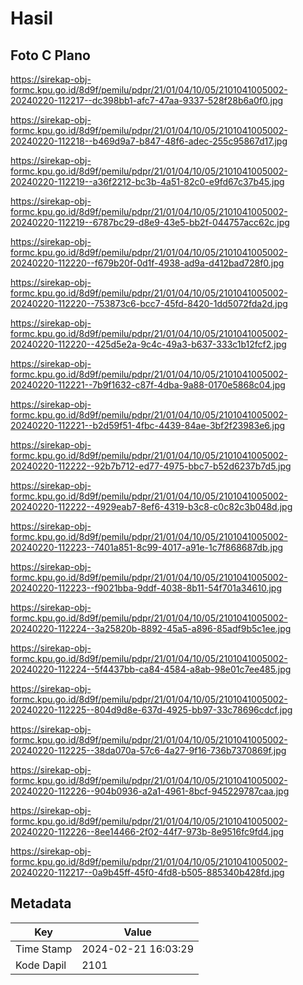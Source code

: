 # Hasil

## Foto C Plano

https://sirekap-obj-formc.kpu.go.id/8d9f/pemilu/pdpr/21/01/04/10/05/2101041005002-20240220-112217--dc398bb1-afc7-47aa-9337-528f28b6a0f0.jpg

https://sirekap-obj-formc.kpu.go.id/8d9f/pemilu/pdpr/21/01/04/10/05/2101041005002-20240220-112218--b469d9a7-b847-48f6-adec-255c95867d17.jpg

https://sirekap-obj-formc.kpu.go.id/8d9f/pemilu/pdpr/21/01/04/10/05/2101041005002-20240220-112219--a36f2212-bc3b-4a51-82c0-e9fd67c37b45.jpg

https://sirekap-obj-formc.kpu.go.id/8d9f/pemilu/pdpr/21/01/04/10/05/2101041005002-20240220-112219--6787bc29-d8e9-43e5-bb2f-044757acc62c.jpg

https://sirekap-obj-formc.kpu.go.id/8d9f/pemilu/pdpr/21/01/04/10/05/2101041005002-20240220-112220--f679b20f-0d1f-4938-ad9a-d412bad728f0.jpg

https://sirekap-obj-formc.kpu.go.id/8d9f/pemilu/pdpr/21/01/04/10/05/2101041005002-20240220-112220--753873c6-bcc7-45fd-8420-1dd5072fda2d.jpg

https://sirekap-obj-formc.kpu.go.id/8d9f/pemilu/pdpr/21/01/04/10/05/2101041005002-20240220-112220--425d5e2a-9c4c-49a3-b637-333c1b12fcf2.jpg

https://sirekap-obj-formc.kpu.go.id/8d9f/pemilu/pdpr/21/01/04/10/05/2101041005002-20240220-112221--7b9f1632-c87f-4dba-9a88-0170e5868c04.jpg

https://sirekap-obj-formc.kpu.go.id/8d9f/pemilu/pdpr/21/01/04/10/05/2101041005002-20240220-112221--b2d59f51-4fbc-4439-84ae-3bf2f23983e6.jpg

https://sirekap-obj-formc.kpu.go.id/8d9f/pemilu/pdpr/21/01/04/10/05/2101041005002-20240220-112222--92b7b712-ed77-4975-bbc7-b52d6237b7d5.jpg

https://sirekap-obj-formc.kpu.go.id/8d9f/pemilu/pdpr/21/01/04/10/05/2101041005002-20240220-112222--4929eab7-8ef6-4319-b3c8-c0c82c3b048d.jpg

https://sirekap-obj-formc.kpu.go.id/8d9f/pemilu/pdpr/21/01/04/10/05/2101041005002-20240220-112223--7401a851-8c99-4017-a91e-1c7f868687db.jpg

https://sirekap-obj-formc.kpu.go.id/8d9f/pemilu/pdpr/21/01/04/10/05/2101041005002-20240220-112223--f9021bba-9ddf-4038-8b11-54f701a34610.jpg

https://sirekap-obj-formc.kpu.go.id/8d9f/pemilu/pdpr/21/01/04/10/05/2101041005002-20240220-112224--3a25820b-8892-45a5-a896-85adf9b5c1ee.jpg

https://sirekap-obj-formc.kpu.go.id/8d9f/pemilu/pdpr/21/01/04/10/05/2101041005002-20240220-112224--5f4437bb-ca84-4584-a8ab-98e01c7ee485.jpg

https://sirekap-obj-formc.kpu.go.id/8d9f/pemilu/pdpr/21/01/04/10/05/2101041005002-20240220-112225--804d9d8e-637d-4925-bb97-33c78696cdcf.jpg

https://sirekap-obj-formc.kpu.go.id/8d9f/pemilu/pdpr/21/01/04/10/05/2101041005002-20240220-112225--38da070a-57c6-4a27-9f16-736b7370869f.jpg

https://sirekap-obj-formc.kpu.go.id/8d9f/pemilu/pdpr/21/01/04/10/05/2101041005002-20240220-112226--904b0936-a2a1-4961-8bcf-945229787caa.jpg

https://sirekap-obj-formc.kpu.go.id/8d9f/pemilu/pdpr/21/01/04/10/05/2101041005002-20240220-112226--8ee14466-2f02-44f7-973b-8e9516fc9fd4.jpg

https://sirekap-obj-formc.kpu.go.id/8d9f/pemilu/pdpr/21/01/04/10/05/2101041005002-20240220-112217--0a9b45ff-45f0-4fd8-b505-885340b428fd.jpg


## Metadata

| Key        | Value               |
| ---------- | ------------------- |
| Time Stamp | 2024-02-21 16:03:29 |
| Kode Dapil | 2101                |



